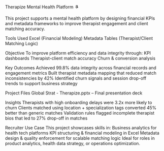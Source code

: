 Therapize Mental Health Platform 🨪

This project supports a mental health platform by designing financial KPIs and metadata frameworks to improve therapist engagement and client matching accuracy.

Tools Used
Excel (Financial Modeling)
Metadata Tables (Therapist/Client Matching Logic)

Objective
To improve platform efficiency and data integrity through:
KPI dashboards
Therapist-client match accuracy
Churn & conversion analysis

Key Outcomes
Achieved 99.8% data integrity across financial records and engagement metrics
Built therapist metadata mapping that reduced match inconsistencies by 42%
Identified churn signals and session drop-off trends to support business strategy

Project Files
Global Strat - Therapize.pptx – Final presentation deck

Insights
Therapists with high onboarding delays were 3.2x more likely to churn
Clients matched using location + specialization tags converted 45% better than generic matches
Validation rules flagged incomplete therapist bios that led to 27% drop-off in matches

Recruiter Use Case
This project showcases skills in:
Business analytics for health tech platforms
KPI structuring & financial modeling in Excel
Metadata design & quality enforcement for scalable matching logic
Ideal for roles in product analytics, health data strategy, or operations optimization.
